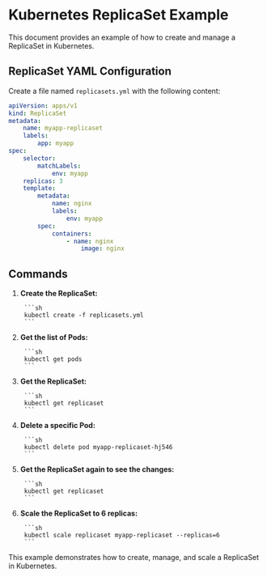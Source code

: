 # Kubernetes ReplicaSet Example

This document provides an example of how to create and manage a ReplicaSet in Kubernetes.

## ReplicaSet YAML Configuration

Create a file named `replicasets.yml` with the following content:

```yaml
apiVersion: apps/v1
kind: ReplicaSet
metadata:
    name: myapp-replicaset
    labels:
        app: myapp
spec:
    selector:
        matchLabels:
            env: myapp
    replicas: 3
    template:
        metadata:
            name: nginx
            labels:
                env: myapp
        spec:
            containers:
                - name: nginx
                    image: nginx
```

## Commands

1. **Create the ReplicaSet:**

        ```sh
        kubectl create -f replicasets.yml
        ```

2. **Get the list of Pods:**

        ```sh
        kubectl get pods
        ```

3. **Get the ReplicaSet:**

        ```sh
        kubectl get replicaset
        ```

4. **Delete a specific Pod:**

        ```sh
        kubectl delete pod myapp-replicaset-hj546
        ```

5. **Get the ReplicaSet again to see the changes:**

        ```sh
        kubectl get replicaset
        ```

6. **Scale the ReplicaSet to 6 replicas:**

        ```sh
        kubectl scale replicaset myapp-replicaset --replicas=6
        ```

This example demonstrates how to create, manage, and scale a ReplicaSet in Kubernetes.